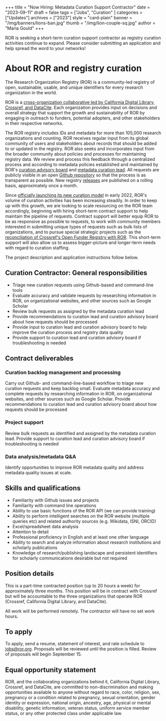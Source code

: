 +++
title = "Now Hiring: Metadata Curation Support Contractor"
date = "2023-09-11"
draft = false
tags = ["Jobs", "Curation" ]
categories = ["Updates"]
archives = ["2023"]
style = "card-plain"
banner = "/img/banners/lions-ban.jpg"
thumb = "/img/lion-couple-sq.jpg"
author = "Maria Gould"
+++

ROR is seeking a short-term curation support contractor as registry curation activities continue to expand. Please consider submitting an application and help spread the word to your networks!

# About ROR and registry curation

The Research Organization Registry (ROR) is a community-led registry of open, sustainable, usable, and unique identifiers for every research organization in the world.

ROR is a [cross-organization collaborative led by California Digital Library, Crossref, and DataCite](/about#governance-model). Each organization provides input on decisions and overall strategy that support the growth and sustainability of ROR by engaging in outreach to funders, potential adopters, and other stakeholders in their respective networks.

The ROR registry includes IDs and metadata for more than 105,000 research organizations and counting. ROR receives regular input from its global community of users and stakeholders about records that should be added to or updated in the registry. ROR also seeks and incorporates input from the broader community about policies and processes for maintaining registry data. We review and process this feedback through a centralized process and according to metadata policies established and maintained by ROR's [curation advisory board](/registry#curation-advisory-board) and [metadata curation lead](/about#core-team). All requests are publicly visible in an open [Github repository](https://github.com/ror-community/ror-updates#readme) so that the process is as transparent as possible. New registry [releases](https://github.com/ror-community/ror-updates/releases) are published on a rolling basis, approximately once a month. 

Since [officially launching its new curation model](/blog/2022-03-17-first-independent-release) in early 2022, ROR's volume of curation activities has been increasing steadily. In order to keep up with this growth, we are looking to scale resourcing on the ROR team accordingly, beginning with hiring short-term contract support to help maintain the pipeline of requests. Contract support will better equip ROR to be as responsive as possible to requests, to work with community members interested in submitting unique types of requests such as bulk lists of organizations, and to pursue special strategic projects such as the [reconciliation of Crossref's Open Funder Registry with ROR](/blog/2023-09-07-open-funder-registry-transition-ror-cross-post). This short-term support will also allow us to assess bigger-picture and longer-term needs with regard to curation staffing. 

The project description and application instructions follow below. 

## Curation Contractor: General responsibilities
- Triage new curation requests using Github-based and command-line tools
- Evaluate accuracy and validate requests by researching information in ROR, on organizational websites, and other sources such as Google Scholar
- Review bulk requests as assigned by the metadata curation lead
- Provide recommendations to curation lead and curation advisory board about how requests should be processed
- Provide input to curation lead and curation advisory board to help improve the curation process and registry data quality
- Provide support to curation lead and curation advisory board if troubleshooting is needed

## Contract deliverables

### Curation backlog management and processing
Carry out Github- and command-line-based workflow to triage new curation requests and keep backlog small. Evaluate metadata accuracy and complete requests by researching information in ROR, on organizational websites, and other sources such as Google Scholar. Provide recommendations to curation lead and curation advisory board about how requests should be processed

### Project support
Review bulk requests as identified and assigned by the metadata curation lead. Provide support to curation lead and curation advisory board if troubleshooting is needed

### Data analysis/metadata Q&A
Identify opportunities to improve ROR metadata quality and address metadata quality issues at scale. 
			 						

## Skills and qualifications
- Familiarity with Github issues and projects
- Familiarity with command line operations
- Ability to use basic functions of the ROR API (we can provide training)
- Ability to perform intelligent searches on the ROR website (multiple queries etc) and related authority sources (e.g. Wikidata, ISNI, ORCID)
- Excel/spreadsheet data analysis
- Attention to detail
- Professional proficiency in English and at least one other language
- Ability to search and analyze information about research institutions and scholarly publications
- Knowledge of research/publishing landscape and persistent identifiers for scholarly communications desirable but not required

## Position details

This is a part-time contracted position (up to 20 hours a week) for approximately three months. This position will be in contract with Crossref but will be accountable to the three organizations that operate ROR (Crossref, California Digital Library, and DataCite).

All work will be performed remotely. The contractor will have no set work hours. 

## To apply
To apply, send a resume, statement of interest, and rate schedule to jobs@ror.org. Proposals will be reviewed until the position is filled. Review of proposals will begin September 15. 

## Equal opportunity statement
ROR, and the collaborating organizations behind it, California Digital Library, Crossref, and DataCite, are committed to non-discrimination and making opportunities available to anyone without regard to race, color, religion, sex, pregnancy or a condition related to pregnancy, sexual orientation, gender identity or expression, national origin, ancestry, age, physical or mental disability, genetic information, veteran status, uniform service member status, or any other protected class under applicable law.
